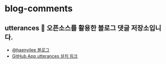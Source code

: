 # blog-comments

## utterances 🔮 오픈소스를 활용한 블로그 댓글 저장소입니다. 

- [@haenyilee 블로그](http://haenyilee.github.io/)
- [GitHub App utterances 설치 링크](https://github.com/apps/utterances)
